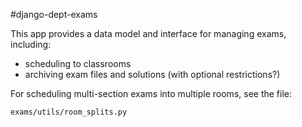 #django-dept-exams


This app provides a data model and interface for managing exams, including:
- scheduling to classrooms
- archiving exam files and solutions (with optional restrictions?)

For scheduling multi-section exams into multiple rooms, see the file:
```
exams/utils/room_splits.py 
```
